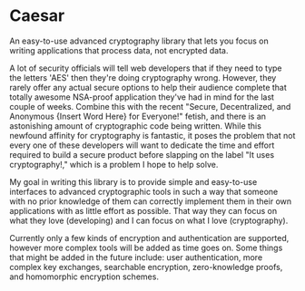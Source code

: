 Caesar
======

An easy-to-use advanced cryptography library that lets you focus on writing applications that process data, not encrypted data.

A lot of security officials will tell web developers that if they need to type the letters 'AES' then they're doing cryptography wrong.  However, they rarely offer any actual secure options to help their audience complete that totally awesome NSA-proof application they've had in mind for the last couple of weeks.  Combine this with the recent "Secure, Decentralized, and Anonymous {Insert Word Here} for Everyone!" fetish, and there is an astonishing amount of cryptographic code being written.  While this newfound affinity for cryptography is fantastic, it poses the problem that not every one of these developers will want to dedicate the time and effort required to build a secure product before slapping on the label "It uses cryptography!," which is a problem I hope to help solve.

My goal in writing this library is to provide simple and easy-to-use interfaces to advanced cryptographic tools in such a way that someone with no prior knowledge of them can correctly implement them in their own applications with as little effort as possible.  That way they can focus on what they love (developing) and I can focus on what I love (cryptography).

Currently only a few kinds of encryption and authentication are supported, however more complex tools will be added as time goes on.  Some things that might be added in the future include:  user authentication, more complex key exchanges, searchable encryption, zero-knowledge proofs, and homomorphic encryption schemes.

